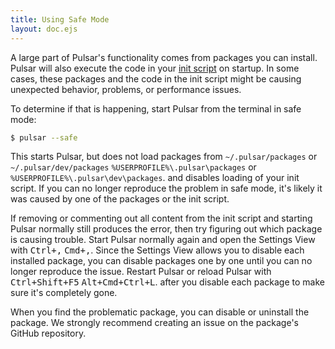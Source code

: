 ```yaml
---
title: Using Safe Mode
layout: doc.ejs
---
```


A large part of Pulsar's functionality comes from packages you can install.
Pulsar will also execute the code in your [init script](#the-init-file) on
startup. In some cases, these packages and the code in the init script might be
causing unexpected behavior, problems, or performance issues.

To determine if that is happening, start Pulsar from the terminal in safe mode:

```sh
$ pulsar --safe
```

This starts Pulsar, but does not load packages from <span class="platform-mac platform-linux">`~/.pulsar/packages` or `~/.pulsar/dev/packages`</span> <span class="platform-win">`%USERPROFILE%\.pulsar\packages` or `%USERPROFILE%\.pulsar\dev\packages`</span>. and disables loading of your init script. If you can no longer reproduce the problem in safe mode, it's likely it was caused by one of the packages or the init script.

If removing or commenting out all content from the init script and starting Pulsar normally still produces the error, then try figuring out which package is causing trouble. Start Pulsar normally again and open the Settings View with <kbd class="platform-linux platform-win">Ctrl+,</kbd> <kbd class="platform-mac">Cmd+,</kbd>. Since the Settings View allows you to disable each installed package, you can disable packages one by one until you can no longer reproduce the issue. Restart Pulsar or reload Pulsar with <kbd class="platform-linux platform-win">Ctrl+Shift+F5</kbd> <kbd class="platform-mac">Alt+Cmd+Ctrl+L</kbd>. after you disable each package to make sure it's completely gone.

When you find the problematic package, you can disable or uninstall the package. We strongly recommend creating an issue on the package's GitHub repository.
